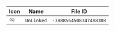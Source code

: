 | Icon | Name | File ID |
| ---  | ---  | ---     |
| ![](UnLinked.png) | `UnLinked` | `-7888564508347488308` |
